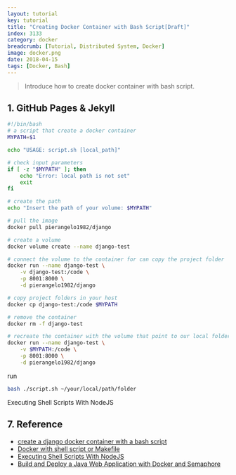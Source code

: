 ```yaml
---
layout: tutorial
key: tutorial
title: "Creating Docker Container with Bash Script[Draft]"
index: 3133
category: docker
breadcrumb: [Tutorial, Distributed System, Docker]
image: docker.png
date: 2018-04-15
tags: [Docker, Bash]
---
```


> Introduce how to create docker container with bash script.

## 1. GitHub Pages & Jekyll
```sh
#!/bin/bash
# a script that create a docker container
MYPATH=$1

echo "USAGE: script.sh [local_path]"

# check input parameters
if [ -z "$MYPATH" ]; then
    echo "Error: local path is not set"
    exit
fi

# create the path
echo "Insert the path of your volume: $MYPATH"

# pull the image
docker pull pierangelo1982/django

# create a volume
docker volume create --name django-test

# connect the volume to the container for can copy the project folder
docker run --name django-test \
	-v django-test:/code \
	-p 8001:8000 \
	-d pierangelo1982/django

# copy project folders in your host
docker cp django-test:/code $MYPATH

# remove the container
docker rm -f django-test

# recreate the container with the volume that point to our local folder where before we have copy the folders of the project.
docker run --name django-test \
	-v $MYPATH:/code \
	-p 8001:8000 \
	-d pierangelo1982/django
```

run
```sh
bash ./script.sh ~/your/local/path/folder
```

Executing Shell Scripts With NodeJS

## 7. Reference
* [create a django docker container with a bash script](https://medium.com/@pierangelo1982/create-a-django-docker-container-with-a-bash-script-fe425b5f0f85)  
* [Docker with shell script or Makefile](https://ypereirareis.github.io/blog/2015/05/04/docker-with-shell-script-or-makefile/)
* [Executing Shell Scripts With NodeJS](https://tutorialedge.net/javascript/nodejs/executing-shell-scripts-with-nodejs/)
* [Build and Deploy a Java Web Application with Docker and Semaphore](https://semaphoreci.com/community/tutorials/build-and-deploy-a-java-web-application-with-docker-and-semaphore)
